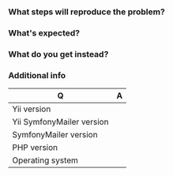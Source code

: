 <!--
Please use this issue tracker for bugs and feature requests only. In case you need support please use one of
Yii communities listed at https://github.com/yiisoft/yii2/wiki/communities
-->

### What steps will reproduce the problem?

### What's expected?

### What do you get instead?


### Additional info

| Q                       | A
| ----------------------- | ---
| Yii version             |
| Yii SymfonyMailer version |
| SymfonyMailer version     |
| PHP version             |
| Operating system        |
